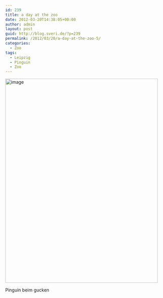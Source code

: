 ```yaml
---
id: 239
title: a day at the zoo
date: 2012-03-20T14:38:05+00:00
author: admin
layout: post
guid: http://blog.sveri.de/?p=239
permalink: /2012/03/20/a-day-at-the-zoo-5/
categories:
  - Zoo
tags:
  - Leipzig
  - Pinguin
  - Zoo
---
```

<div style="width: 490px" class="wp-caption alignnone">
  <img title="IMG-20120320-WA0004.jpg" src="http://blog.sveri.de/wp-content/uploads/2012/03/wpid-IMG-20120320-WA0004.jpg" alt="image" width="480" height="640" />
  
  <p class="wp-caption-text">
    Pinguin beim gucken
  </p>
</div>
